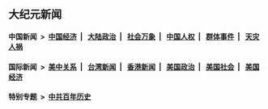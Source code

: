 ## 大纪元新闻

#### 中国新闻 &nbsp;>&nbsp; [中国经济](indexes/ncid283/README.md?05310045) &nbsp;| &nbsp; [大陆政治](indexes/ncid277/README.md?05310045) &nbsp;| &nbsp; [社会万象](indexes/ncid282/README.md?05310045) &nbsp;| &nbsp; [中国人权](indexes/ncid278/README.md?05310045) &nbsp;| &nbsp; [群体事件](indexes/ncid279/README.md?05310045) &nbsp;| &nbsp; [天灾人祸](indexes/ncid280/README.md?05310045)

#### 国际新闻 &nbsp;>&nbsp; [美中关系](indexes/nf1412576/README.md?05310045) &nbsp;| &nbsp; [台湾新闻](indexes/ncid1349361/README.md?05310045) &nbsp;| &nbsp; [香港新闻](indexes/ncid1349362/README.md?05310045) &nbsp;| &nbsp; [美国政治](indexes/ncid1078159/README.md?05310045) &nbsp;| &nbsp; [美国社会](indexes/ncid1078160/README.md?05310045) &nbsp;| &nbsp; [美国经济](indexes/ncid1078158/README.md?05310045)

#### 特别专题 &nbsp;>&nbsp; [中共百年历史](https://github.com/easy2view/epoch-special/blob/master/README.md?05310045)  
